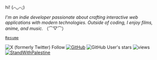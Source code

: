 hi! (⌒_⌒;)

_I'm an indie developer passionate about crafting interactive web applications with modern technologies. Outside of coding, I enjoy films, anime, and music._ （⌒▽⌒）

[`Resume`](https://github.com/user-attachments/files/21360260/Resume.pdf)

![X (formerly Twitter) Follow](https://img.shields.io/twitter/follow/:imrofayel) [![GitHub](https://img.shields.io/github/followers/imrofayel?label=follow&style=social)](https://github.com/imrofayel) ![GitHub User's stars](https://img.shields.io/github/stars/imrofayel?style=social)
 ![views](https://komarev.com/ghpvc/?username=imrofayel) [![StandWithPalestine](https://raw.githubusercontent.com/Safouene1/support-palestine-banner/master/StandWithPalestine.svg)](https://github.com/Safouene1/support-palestine-banner/Markdown-pages/Support.md)
